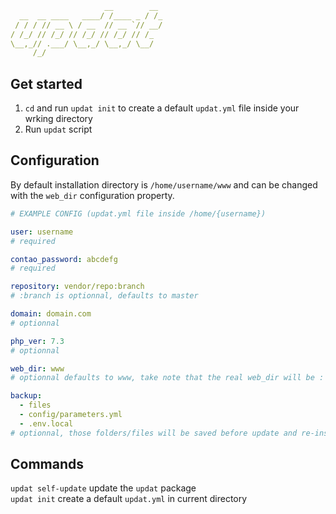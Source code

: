 ```yml
                     __        __ 
  __  __ ____   ____/ /____ _ / /_
 / / / // __ \ / __  // __ `// __/
/ /_/ // /_/ // /_/ // /_/ // /_  
\__,_// .___/ \__,_/ \__,_/ \__/  
     /_/
```
## Get started
1. `cd` and run `updat init` to create a default `updat.yml` file inside your wrking directory
2. Run `updat` script

## Configuration
By default installation directory is `/home/username/www` and can be changed with the `web_dir` configuration property.

```yml
# EXAMPLE CONFIG (updat.yml file inside /home/{username})

user: username
# required

contao_password: abcdefg
# required

repository: vendor/repo:branch
# :branch is optionnal, defaults to master

domain: domain.com
# optionnal

php_ver: 7.3
# optionnal

web_dir: www
# optionnal defaults to www, take note that the real web_dir will be : "/home/{user}/{web_dir}"

backup:
  - files
  - config/parameters.yml
  - .env.local
# optionnal, those folders/files will be saved before update and re-installed after update completion
```
## Commands
`updat self-update` update the `updat` package  
`updat init` create a default `updat.yml` in current directory
